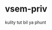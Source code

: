 # vsem-priv
kulity tut bil ya phunt
<img scr = "https://sun1-17.userapi.com/impf/c837220/v837220673/53fea/pbPQSjLxLZU.jpg">
